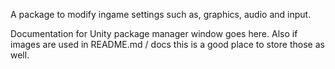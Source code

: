 A package to modify ingame settings such as, graphics, audio and input.

Documentation for Unity package manager window goes here.
Also if images are used in README.md / docs this is a good place to store those as well.

